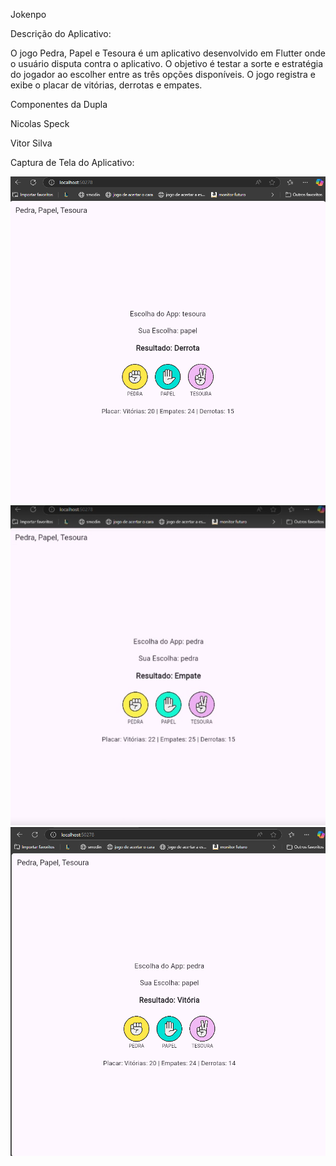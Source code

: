 Jokenpo

Descrição do Aplicativo:

O jogo Pedra, Papel e Tesoura é um aplicativo desenvolvido em Flutter onde o usuário disputa contra o aplicativo. O objetivo é testar a sorte e estratégia do jogador ao escolher entre as três opções disponíveis. O jogo registra e exibe o placar de vitórias, derrotas e empates.

Componentes da Dupla

Nicolas Speck

Vitor Silva

Captura de Tela do Aplicativo:

![Captura de Tela do Aplicativo](assets/Derrota.png)
![Captura de Tela do Aplicativo](assets/Empate.png)
![Captura de Tela do Aplicativo](assets/Vitoria.png)